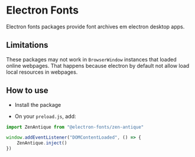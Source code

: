 # Electron Fonts

Electron fonts packages provide font archives em electron desktop apps.

## Limitations

These packages may not work in `BrowserWindow` instances that loaded online webpages. That happens because electron by default not allow load local resources in webpages.

## How to use

* Install the package

* On your `preload.js`, add:

```ts
import ZenAntique from "@electron-fonts/zen-antique"

window.addEventListener("DOMContentLoaded", () => {
    ZenAntique.inject()
})
```